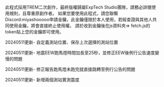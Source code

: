 此程式採用TREM二次創作，最終版權歸屬ExpTech Studio團隊，請務必詳閱使用規則，且尊重原創作者。
如果您要使用此程式，請您聯繫Discord:miyashooooo申請金鑰，此金鑰僅限於本人使用，若經查證與其他人共同使用金鑰，將會直接終止使用權。
請於收到金鑰後在js資料夾=> fetch.js的token貼上您的金鑰即可使用。

20240511更新-
自定義測站位置、保存上次選擇的測站位置

20240511更新-
地震EEW跑馬燈時間加長至25秒，並修正EEW後例行公告速度變慢的問題

20240511更新-
修正報告跑馬燈未跑完就直接跳轉至例行公告的問題

20240511更新-
新增兩個測站實測震度
